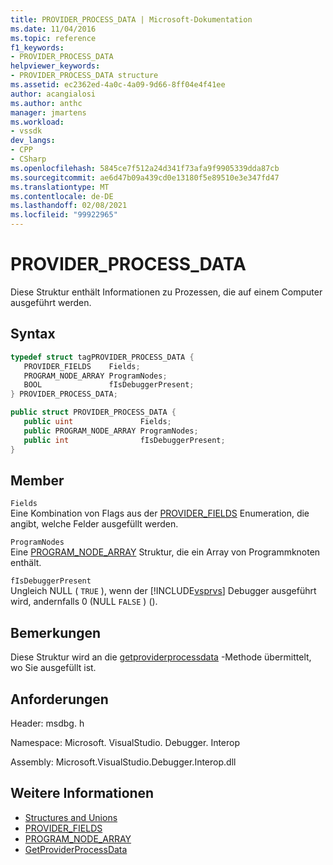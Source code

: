 ```yaml
---
title: PROVIDER_PROCESS_DATA | Microsoft-Dokumentation
ms.date: 11/04/2016
ms.topic: reference
f1_keywords:
- PROVIDER_PROCESS_DATA
helpviewer_keywords:
- PROVIDER_PROCESS_DATA structure
ms.assetid: ec2362ed-4a0c-4a09-9d66-8ff04e4f41ee
author: acangialosi
ms.author: anthc
manager: jmartens
ms.workload:
- vssdk
dev_langs:
- CPP
- CSharp
ms.openlocfilehash: 5845ce7f512a24d341f73afa9f9905339dda87cb
ms.sourcegitcommit: ae6d47b09a439cd0e13180f5e89510e3e347fd47
ms.translationtype: MT
ms.contentlocale: de-DE
ms.lasthandoff: 02/08/2021
ms.locfileid: "99922965"
---
```

# <a name="provider_process_data"></a>PROVIDER_PROCESS_DATA
Diese Struktur enthält Informationen zu Prozessen, die auf einem Computer ausgeführt werden.

## <a name="syntax"></a>Syntax

```cpp
typedef struct tagPROVIDER_PROCESS_DATA {
   PROVIDER_FIELDS    Fields;
   PROGRAM_NODE_ARRAY ProgramNodes;
   BOOL               fIsDebuggerPresent;
} PROVIDER_PROCESS_DATA;
```

```csharp
public struct PROVIDER_PROCESS_DATA {
   public uint               Fields;
   public PROGRAM_NODE_ARRAY ProgramNodes;
   public int                fIsDebuggerPresent;
}
```

## <a name="members"></a>Member
 `Fields`\
 Eine Kombination von Flags aus der [PROVIDER_FIELDS](../../../extensibility/debugger/reference/provider-fields.md) Enumeration, die angibt, welche Felder ausgefüllt werden.

 `ProgramNodes`\
 Eine [PROGRAM_NODE_ARRAY](../../../extensibility/debugger/reference/program-node-array.md) Struktur, die ein Array von Programmknoten enthält.

 `fIsDebuggerPresent`\
 Ungleich NULL ( `TRUE` ), wenn der [!INCLUDE[vsprvs](../../../code-quality/includes/vsprvs_md.md)] Debugger ausgeführt wird, andernfalls 0 (NULL `FALSE` ) ().

## <a name="remarks"></a>Bemerkungen
 Diese Struktur wird an die [getproviderprocessdata](../../../extensibility/debugger/reference/idebugprogramprovider2-getproviderprocessdata.md) -Methode übermittelt, wo Sie ausgefüllt ist.

## <a name="requirements"></a>Anforderungen
 Header: msdbg. h

 Namespace: Microsoft. VisualStudio. Debugger. Interop

 Assembly: Microsoft.VisualStudio.Debugger.Interop.dll

## <a name="see-also"></a>Weitere Informationen
- [Structures and Unions](../../../extensibility/debugger/reference/structures-and-unions.md)
- [PROVIDER_FIELDS](../../../extensibility/debugger/reference/provider-fields.md)
- [PROGRAM_NODE_ARRAY](../../../extensibility/debugger/reference/program-node-array.md)
- [GetProviderProcessData](../../../extensibility/debugger/reference/idebugprogramprovider2-getproviderprocessdata.md)
